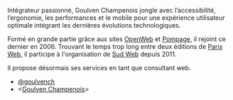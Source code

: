 Intégrateur passionné, Goulven Champenois jongle avec l’accessibilité, l’ergonomie, les performances et le mobile pour une expérience utilisateur optimale intégrant les dernières évolutions technologiques.

Formé en grande partie grâce aux sites [OpenWeb](http://openweb.eu.org) et [Pompage](http://pompage.net), il rejoint ce dernier en 2006. Trouvant le temps trop long entre deux éditions de [Paris Web](http://paris-web.fr), il participe à l'organisation de [Sud Web](http://sudweb.fr) depuis 2011.

Il propose désormais ses services en tant que consultant web.

- [@goulvench](https://twitter.com/goulvench)
- <[Goulven Champenois](http://userland.fr/)>

